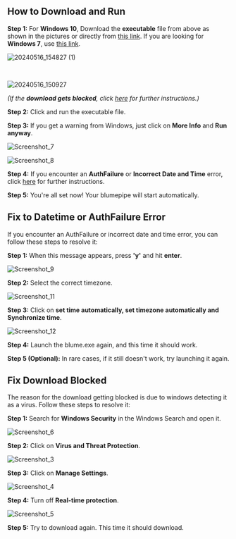 ## How to Download and Run

**Step 1:** For **Windows 10**, Download the **executable** file from above as shown in the pictures or directly from <a href="https://s3.ap-south-1.amazonaws.com/app.blume.com/blume.exe">this link</a>. If you are looking for **Windows 7**, use <a href="https://s3.ap-south-1.amazonaws.com/app.blume.com/blume7.exe">this link</a>.

![20240516_154827 (1)](https://github.com/maimunahmed2/blume-app/assets/121492681/652b0862-18d9-4154-8317-50176195ed7b)

<br>

![20240516_150927](https://github.com/maimunahmed2/blume-app/assets/121492681/ff449914-ad22-4ad4-bdbe-a895f66e592a)

*(If the **download gets blocked**, click [here](#download-block-fix) for further instructions.)*

**Step 2:** Click and run the executable file.

**Step 3:** If you get a warning from Windows, just click on **More Info** and **Run anyway**.

![Screenshot_7](https://github.com/maimunahmed2/blume-app/assets/121492681/8ad853fe-523b-4eb6-b894-a7f23c49a20c)

![Screenshot_8](https://github.com/maimunahmed2/blume-app/assets/121492681/9a004789-349e-43ac-9a73-76893079ff49)

**Step 4:** If you encounter an **AuthFailure** or **Incorrect Date and Time** error, click [here](#datetime-fix) for further instructions.

**Step 5:** You're all set now! Your blumepipe will start automatically.

<a name="datetime-fix"></a>
## Fix to Datetime or AuthFailure Error
If you encounter an AuthFailure or incorrect date and time error, you can follow these steps to resolve it:

**Step 1:** When this message appears, press **'y'** and hit **enter**.

![Screenshot_9](https://github.com/maimunahmed2/blume-app/assets/121492681/80a6ba62-0c94-4b63-a9b0-6a1a03ddb525)

**Step 2:** Select the correct timezone.

![Screenshot_11](https://github.com/maimunahmed2/blume-app/assets/121492681/0ff57544-f597-481d-83d5-355c572d0323)

**Step 3:** Click on **set time automatically, set timezone automatically and Synchronize time**.

![Screenshot_12](https://github.com/maimunahmed2/blume-app/assets/121492681/486f3782-6726-4451-84d5-9feb71cc5445)

**Step 4:** Launch the blume.exe again, and this time it should work.

**Step 5 (Optional):** In rare cases, if it still doesn't work, try launching it again.

<a name="download-block-fix"></a>
## Fix Download Blocked
The reason for the download getting blocked is due to windows detecting it as a virus. Follow these steps to resolve it:

**Step 1:** Search for **Windows Security** in the Windows Search and open it.

![Screenshot_6](https://github.com/maimunahmed2/blume-app/assets/121492681/551f89d0-e8e8-4d6b-b57a-c5e0eb0b3e14)

**Step 2:** Click on **Virus and Threat Protection**.

![Screenshot_3](https://github.com/maimunahmed2/blume-app/assets/121492681/9de6477a-2a78-49f0-a418-7e78ef59e1a8)

**Step 3:** Click on **Manage Settings**.

![Screenshot_4](https://github.com/maimunahmed2/blume-app/assets/121492681/adade744-fd66-4854-a5c1-3ece8b6de8e7)

**Step 4:** Turn off **Real-time protection**.

![Screenshot_5](https://github.com/maimunahmed2/blume-app/assets/121492681/799527b3-6312-465f-a4a6-82a8a4c009bb)

**Step 5:** Try to download again. This time it should download.
